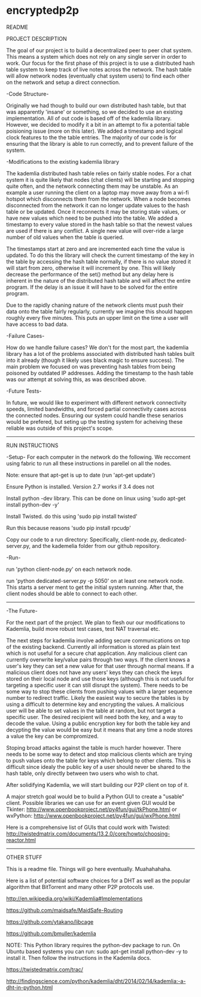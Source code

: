 # encryptedp2p

README

PROJECT DESCRIPTION

The goal of our project is to build a decentralized peer to peer chat system. This means a system which does not rely on any single server in order to work. Our focus for the first phase of this project is to use a distributed hash table system to keep track of live notes across the network. The hash table will allow network nodes (eventually chat system users) to find each other on the network and setup a direct connection.



-Code Structure-

Originally we had though to build our own distributed hash table, but that was apparently 'insane' or something, so we decided to use an existing implementation. All of out code is based off of the kademlia library. However, we decided to modify it a bit in an attempt to fix a potential table poisioning issue (more on this later). We added a timestamp and logical clock features to the the table entries. The majority of our code is for ensuring that the library is able to run correctly, and to prevent failure of the system.

-Modifications to the existing kademlia library

The kademlia distributed hash table relies on fairly stable nodes. For a chat system it is quite likely that nodes (chat clients) will be starting and stopping quite often, and the network connecting them may be unstable. As an example a user running the client on a laptop may move away from a wi-fi hotspot which disconnects them from the network. When a node becomes disconnected from the network it can no longer update values to the hash table or be updated. Once it reconnects it may be storing stale values, or have new values which need to be pushed into the table. We added a timestamp to every value stored in the hash table so that the newest values are used if there is any conflict. A single new value will over-ride a large number of old values when the table is queried.

The timestamps start at zero and are incremented each time the value is updated. To do this the library will check the current timestamp of the key in the table by accessing the hash table normally, if there is no value stored it will start from zero, otherwise it will increment by one. This will likely decrease the performance of the set() method but any delay here is inherent in the nature of the distributed hash table and will affect the entire program. If the delay is an issue it will have to be solved for the entire program.

Due to the rapidly chaning nature of the network clients must push their data onto the table fairly regularly, currently we imagine this should happen roughly every five minutes. This puts an upper limit on the time a user will have access to bad data.

-Failure Cases-

How do we handle failure cases? We don't for the most part, the kademlia library has a lot of the problems associated with distributed hash tables built into it already (though it likely uses black magic to ensure success). The main problem we focused on was preventing hash tables from being poisoned by outdated IP addresses. Adding the timestamp to the hash table was our attempt at solving this, as was described above.

-Future Tests-

In future, we would like to experiment with different network connectivity speeds, limited bandwidths, and forced partial connectivity cases across the connected nodes. Ensuring our system could handle these senarios would be prefered, but seting up the testing system for acheiving these reliable was outside of this project's scope.

----------------------------------------------------------------------------------------------------------------------------

RUN INSTRUCTIONS

-Setup-
For each computer in the network do the following.
We reccoment using fabric to run all these instructions in parellel on all the nodes.

Note: ensure that apt-get is up to date (run 'apt-get update')

Ensure Python is installed. Version 2.7 works if 3.4 does not

Install python -dev library. This can be done on linux using 'sudo apt-get install python-dev -y'

Install Twisted. do this using 'sudo pip install twisted'

Run this because reasons 'sudo pip install rpcudp'

Copy our code to a run directory:
Specifically, client-node.py, dedicated-server.py, and the kademelia folder from our github repository.

-Run-

run 'python client-node.py' on each network node.

run 'python dedicated-server.py -p 5050' on at least one network node.
This starts a server ment to get the initial system running. After that, the client nodes should be able to connect to each other.

----------------------------------------------------------------------------------------------------------------------------
-The Future-

For the next part of the project. We plan to flesh our our modifications to Kademlia, build more robust test cases, test NAT traversal etc.


The next steps for kademlia involve adding secure communications on top of the existing backend. Currently all information is stored as plain text which is not useful for a secure chat application. Any malicious client can currently overwrite key/value pairs through two ways. If the client knows a user's key they can set a new value for that user through normal means. If a malicious client does not have any users' keys they can check the keys stored on their local node and use those keys (although this is not useful for targeting a specific user it can still disrupt the system). There needs to be some way to stop these clients from pushing values with a larger sequence number to redirect traffic. Likely the easiest way to secure the tables is by using a difficult to determine key and encrypting the values. A malicious user will be able to set values in the table at random, but not target a specific user. The desired recipient will need both the key, and a way to decode the value. Using a public encryption key for both the table key and decypting the value would be easy but it means that any time a node stores a value the key can be compromized. 

Stoping broad attacks against the table is much harder however. There needs to be some way to detect and stop malicious clients which are trying to push values onto the table for keys which belong to other clients. This is difficult since idealy the public key of a user should never be shared to the hash table, only directly between two users who wish to chat.

After solidifying Kademlia, we will start building our P2P client on top of it. 


A major stretch goal would be to build a Python GUI to create a "usable" client.
Possible libraries we can use for an event given GUI would be Tkinter: http://www.openbookproject.net/py4fun/gui/tkPhone.html
or  wxPython:
http://www.openbookproject.net/py4fun/gui/wxPhone.html

Here is a comprehensive list of GUIs that could work with Twisted: http://twistedmatrix.com/documents/13.2.0/core/howto/choosing-reactor.html



----------------------------------------------------------------------------------------------------------------------------
OTHER STUFF

This is a readme file. Things will go here eventually. Muahahahaha.

Here is a list of potential software choices for a DHT as well as the popular algorithm that BitTorrent and many other P2P protocols use.

http://en.wikipedia.org/wiki/Kademlia#Implementations

https://github.com/maidsafe/MaidSafe-Routing

https://github.com/ytakano/libcage

https://github.com/bmuller/kademlia

NOTE: This Python library requires the python-dev package to run. On Ubuntu based systems you can run: sudo apt-get install python-dev -y to install it. Then follow the instructions in the Kademila docs.

https://twistedmatrix.com/trac/

http://findingscience.com/python/kademlia/dht/2014/02/14/kademlia:-a-dht-in-python.html



